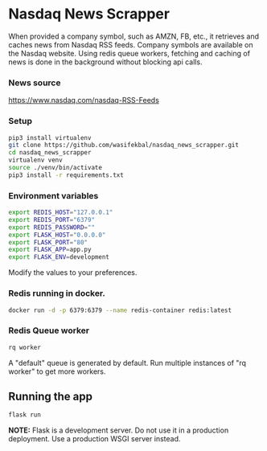 # Nasdaq News Scrapper
When provided a company symbol, such as AMZN, FB, etc., it retrieves and caches news from Nasdaq RSS feeds.
Company symbols are available on the Nasdaq website.
Using redis queue workers, fetching and caching of news is done in the background without blocking api calls.

### News source
https://www.nasdaq.com/nasdaq-RSS-Feeds

### Setup
```bash
pip3 install virtualenv
git clone https://github.com/wasifekbal/nasdaq_news_scrapper.git
cd nasdaq_news_scrapper 
virtualenv venv
source ./venv/bin/activate
pip3 install -r requirements.txt
```

### Environment variables
```bash
export REDIS_HOST="127.0.0.1"
export REDIS_PORT="6379"
export REDIS_PASSWORD=""
export FLASK_HOST="0.0.0.0"
export FLASK_PORT="80"
export FLASK_APP=app.py
export FLASK_ENV=development
```
Modify the values to your preferences.

### Redis running in docker.
```bash
docker run -d -p 6379:6379 --name redis-container redis:latest
```

### Redis Queue worker
```bash
rq worker
```
A "default" queue is generated by default.
Run multiple instances of "rq worker" to get more workers.

## Running the app
```bash
flask run
```

**NOTE:** Flask is a development server.  Do not use it in a production deployment. Use a production WSGI server instead.


